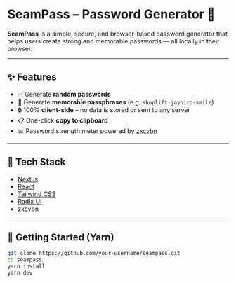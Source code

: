 # SeamPass – Password Generator 🔐

**SeamPass** is a simple, secure, and browser-based password generator that helps users create strong and memorable passwords — all locally in their browser.

---

## ✨ Features

- ✅ Generate **random passwords**
- 🧠 Generate **memorable passphrases** (e.g. `shoplift-jaybird-smile`)
- 🔒 100% **client-side** – no data is stored or sent to any server
- 📋 One-click **copy to clipboard**
- 📊 Password strength meter powered by [zxcvbn](https://github.com/dropbox/zxcvbn)

---

## 🧪 Tech Stack

- [Next.js](https://nextjs.org/)
- [React](https://reactjs.org/)
- [Tailwind CSS](https://tailwindcss.com/)
- [Radix UI](https://www.radix-ui.com/)
- [zxcvbn](https://github.com/dropbox/zxcvbn)

---

## 🚀 Getting Started (Yarn)

```bash
git clone https://github.com/your-username/seampass.git
cd seampass
yarn install
yarn dev
